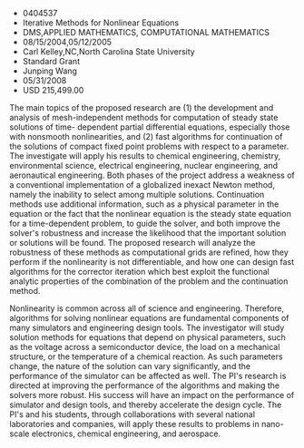 
* 0404537
* Iterative Methods for Nonlinear Equations
* DMS,APPLIED MATHEMATICS, COMPUTATIONAL MATHEMATICS
* 08/15/2004,05/12/2005
* Carl Kelley,NC,North Carolina State University
* Standard Grant
* Junping Wang
* 05/31/2008
* USD 215,499.00

The main topics of the proposed research are (1) the development and analysis of
mesh-independent methods for computation of steady state solutions of time-
dependent partial differential equations, especially those with nonsmooth
nonlinearities, and (2) fast algorithms for continuation of the solutions of
compact fixed point problems with respect to a parameter. The investigate will
apply his results to chemical engineering, chemistry, environmental science,
electrical engineering, nuclear engineering, and aeronautical engineering. Both
phases of the project address a weakness of a conventional implementation of a
globalized inexact Newton method, namely the inability to select among multiple
solutions. Continuation methods use additional information, such as a physical
parameter in the equation or the fact that the nonlinear equation is the steady
state equation for a time-dependent problem, to guide the solver, and both
improve the solver's robustness and increase the likelihood that the important
solution or solutions will be found. The proposed research will analyze the
robustness of these methods as computational grids are refined, how they perform
if the nonlinearity is not differentiable, and how one can design fast
algorithms for the corrector iteration which best exploit the functional
analytic properties of the combination of the problem and the continuation
method.

Nonlinearity is common across all of science and engineering. Therefore,
algorithms for solving nonlinear equations are fundamental components of many
simulators and engineering design tools. The investigator will study solution
methods for equations that depend on physical parameters, such as the voltage
across a semiconductor device, the load on a mechanical structure, or the
temperature of a chemical reaction. As such parameters change, the nature of the
solution can vary significantly, and the performance of the simulator can be
affected as well. The PI's research is directed at improving the performance of
the algorithms and making the solvers more robust. His success will have an
impact on the performance of simulator and design tools, and thereby accelerate
the design cycle. The PI's and his students, through collaborations with several
national laboratories and companies, will apply these results to problems in
nano-scale electronics, chemical engineering, and aerospace.
